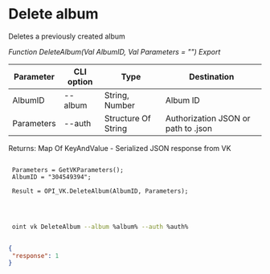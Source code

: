 ﻿---
sidebar_position: 6
---

# Delete album
 Deletes a previously created album


*Function DeleteAlbum(Val AlbumID, Val Parameters = "") Export*

 | Parameter | CLI option | Type | Destination |
 |-|-|-|-|
 | AlbumID | --album | String, Number | Album ID |
 | Parameters | --auth | Structure Of String | Authorization JSON or path to .json |

 
 Returns: Map Of KeyAndValue - Serialized JSON response from VK

```bsl title="Code example"
	
 Parameters = GetVKParameters();
 AlbumID = "304549394";
 
 Result = OPI_VK.DeleteAlbum(AlbumID, Parameters);
 
	
```

```sh title="CLI command example"
 
 oint vk DeleteAlbum --album %album% --auth %auth%


```


```json title="Result"

{
 "response": 1
}

```
